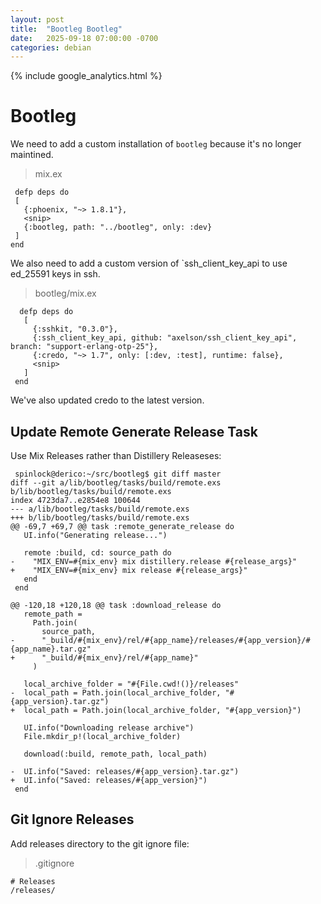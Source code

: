 ```yaml
---
layout: post
title:  "Bootleg Bootleg"
date:   2025-09-18 07:00:00 -0700
categories: debian
---
```

{% include google_analytics.html %}

# Bootleg

We need to add a custom installation of `bootleg` because it's no longer maintined.

> mix.ex

```
 defp deps do
 [
   {:phoenix, "~> 1.8.1"},
   <snip>
   {:bootleg, path: "../bootleg", only: :dev}
 ]
end
```

We also need to add a custom version of `ssh_client_key_api to use ed_25591 keys
in ssh.

> bootleg/mix.ex

```
  defp deps do
   [
     {:sshkit, "0.3.0"},
     {:ssh_client_key_api, github: "axelson/ssh_client_key_api", branch: "support-erlang-otp-25"},
     {:credo, "~> 1.7", only: [:dev, :test], runtime: false},
     <snip>
   ]
 end
 ```

 We've also updated credo to the latest version.

## Update Remote Generate Release Task

Use Mix Releases rather than Distillery Releaseses:

```
 spinlock@derico:~/src/bootleg$ git diff master
diff --git a/lib/bootleg/tasks/build/remote.exs b/lib/bootleg/tasks/build/remote.exs
index 4723da7..e2854e8 100644
--- a/lib/bootleg/tasks/build/remote.exs
+++ b/lib/bootleg/tasks/build/remote.exs
@@ -69,7 +69,7 @@ task :remote_generate_release do
   UI.info("Generating release...")

   remote :build, cd: source_path do
-    "MIX_ENV=#{mix_env} mix distillery.release #{release_args}"
+    "MIX_ENV=#{mix_env} mix release #{release_args}"
   end
 end

@@ -120,18 +120,18 @@ task :download_release do
   remote_path =
     Path.join(
       source_path,
-      "_build/#{mix_env}/rel/#{app_name}/releases/#{app_version}/#{app_name}.tar.gz"
+      "_build/#{mix_env}/rel/#{app_name}"
     )

   local_archive_folder = "#{File.cwd!()}/releases"
-  local_path = Path.join(local_archive_folder, "#{app_version}.tar.gz")
+  local_path = Path.join(local_archive_folder, "#{app_version}")

   UI.info("Downloading release archive")
   File.mkdir_p!(local_archive_folder)

   download(:build, remote_path, local_path)

-  UI.info("Saved: releases/#{app_version}.tar.gz")
+  UI.info("Saved: releases/#{app_version}")
 end
```

## Git Ignore Releases

Add releases directory to the git ignore file:

> .gitignore

```
# Releases
/releases/
```
